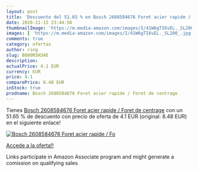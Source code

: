 ```yaml
---
layout: post
title: 'Descuento del 51.65 % en Bosch 2608584676 Foret acier rapide / Fo'
date: 2020-11-15 23:44:50
thumbnailImage: 'https://m.media-amazon.com/images/I/41W6gTI6vEL._SL200_.jpg'
images: [ 'https://m.media-amazon.com/images/I/41W6gTI6vEL._SL200_.jpg' ]
comments: true
category: ofertas
author: ring
slug: B000R5H34E
description:
actualPrice: 4.1 EUR
currency: EUR
price: 4.1
comparePrice: 8.48 EUR
inStock: true
prodname: Bosch 2608584676 Foret acier rapide / Foret de centrage
---
```


Tienes [Bosch 2608584676 Foret acier rapide / Foret de centrage](https://www.amazon.fr/dp/B000R5H34E/?tag=tolees0d-21) con un 51.65 % de descuento con precio de oferta de 4.1 EUR (original: 8.48 EUR) en el siguiente enlace!

[![Bosch 2608584676 Foret acier rapide / Fo](https://m.media-amazon.com/images/I/41W6gTI6vEL._SL200_.jpg)](https://www.amazon.fr/dp/B000R5H34E/?tag=tolees0d-21)

[Accede a la oferta!!](https://www.amazon.fr/dp/B000R5H34E/?tag=tolees0d-21)

Links participate in Amazon Associate program and might generate a comission on qualifying sales


